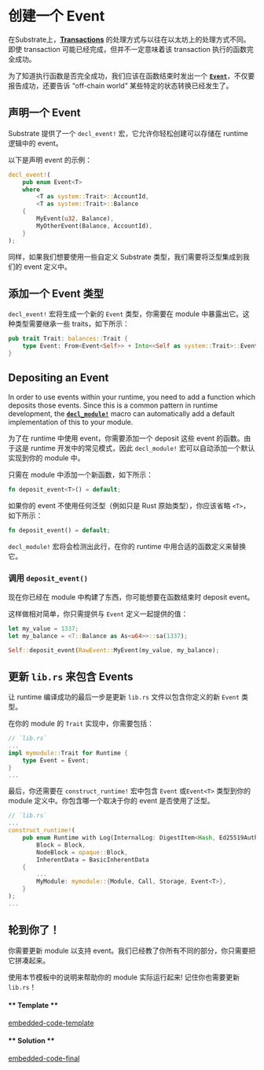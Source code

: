 # 创建一个 Event

在Substrate上，[**Transactions**](https://substrate.readme.io/docs/glossary#section-transaction) 的处理方式与以往在以太坊上的处理方式不同。即使 transaction 可能已经完成，但并不一定意味着该 transaction 执行的函数完全成功。

为了知道执行函数是否完全成功，我们应该在函数结束时发出一个 [**`Event`**](https://substrate.readme.io/docs/glossary#section-events)，不仅要报告成功，还要告诉 “off-chain world” 某些特定的状态转换已经发生了。

## 声明一个 Event

Substrate 提供了一个 `decl_event!` 宏，它允许你轻松创建可以存储在 runtime 逻辑中的 event。

以下是声明 event 的示例：

```rust
decl_event!(
    pub enum Event<T>
    where
        <T as system::Trait>::AccountId,
        <T as system::Trait>::Balance
    {
        MyEvent(u32, Balance),
        MyOtherEvent(Balance, AccountId),
    }
);
```

同样，如果我们想要使用一些自定义 Substrate 类型，我们需要将泛型集成到我们的 event 定义中。

## 添加一个 Event 类型

`decl_event!` 宏将生成一个新的 `Event` 类型，你需要在 module 中暴露出它。这种类型需要继承一些 traits，如下所示：

```rust
pub trait Trait: balances::Trait {
    type Event: From<Event<Self>> + Into<<Self as system::Trait>::Event>;
}
```

## Depositing an Event

In order to use events within your runtime, you need to add a function which deposits those events. Since this is a common pattern in runtime development, the [**`decl_module!`**](https://github.com/paritytech/wiki/pull/272) macro can automatically add a default implementation of this to your module.

为了在 runtime 中使用 event，你需要添加一个 deposit 这些 event 的函数。由于这是 runtime 开发中的常见模式，因此 `decl_module!` 宏可以自动添加一个默认实现到你的 module 中。

只需在 module 中添加一个新函数，如下所示：

```rust
fn deposit_event<T>() = default;
```

如果你的 event 不使用任何泛型（例如只是 Rust 原始类型），你应该省略 `<T>`，如下所示：

```rust
fn deposit_event() = default;
```

`decl_module!` 宏将会检测出此行，在你的 runtime 中用合适的函数定义来替换它。

### 调用 `deposit_event()`

现在你已经在 module 中构建了东西，你可能想要在函数结束时 deposit event。

这样做相对简单，你只需提供与 `Event` 定义一起提供的值：

```rust
let my_value = 1337;
let my_balance = <T::Balance as As<u64>>::sa(1337);

Self::deposit_event(RawEvent::MyEvent(my_value, my_balance);
```

## 更新 `lib.rs` 来包含 Events

让 runtime 编译成功的最后一步是更新 `lib.rs` 文件以包含你定义的新 `Event` 类型。

在你的 module 的 `Trait` 实现中，你需要包括：

```rust
// `lib.rs`
...
impl mymodule::Trait for Runtime {
    type Event = Event;
}
...
```

最后，你还需要在 `construct_runtime!` 宏中包含 `Event` 或`Event<T>` 类型到你的 module 定义中。你包含哪一个取决于你的 event 是否使用了泛型。

```rust
// `lib.rs`
...
construct_runtime!(
    pub enum Runtime with Log(InternalLog: DigestItem<Hash, Ed25519AuthorityId>) where
        Block = Block,
        NodeBlock = opaque::Block,
        InherentData = BasicInherentData
    {
        ...
        MyModule: mymodule::{Module, Call, Storage, Event<T>},
    }
);
...
```

## 轮到你了！

你需要更新 module 以支持 event。我们已经教了你所有不同的部分，你只需要把它拼凑起来。

使用本节模板中的说明来帮助你的 module 实际运行起来! 记住你也需要更新 `lib.rs`！

<!-- tabs:start -->

#### ** Template **

[embedded-code-template](./assets/2.2-template.rs ':include :type=code embed-template')

#### ** Solution **

[embedded-code-final](./assets/2.2-finished-code.rs ':include :type=code embed-final')

<!-- tabs:end -->
